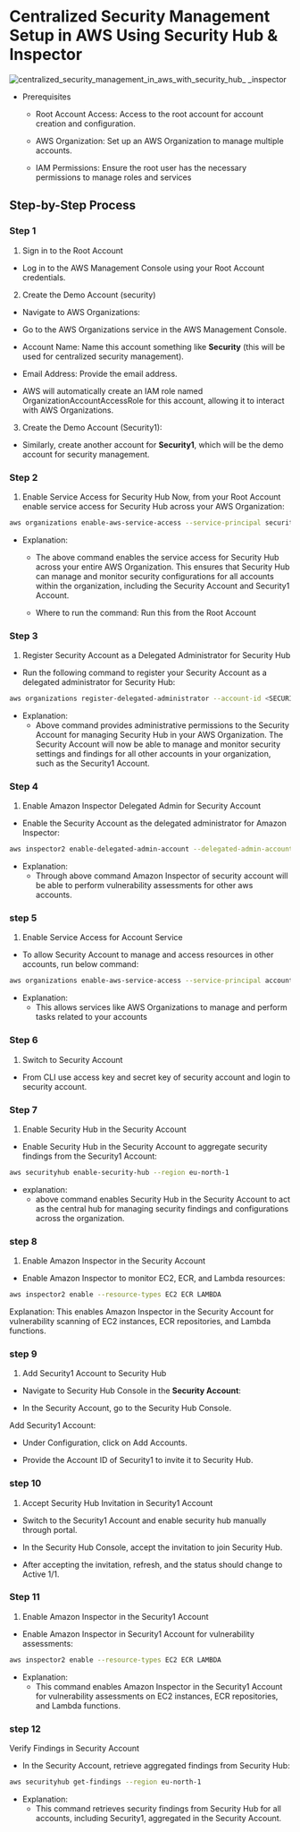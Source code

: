 # Centralized Security Management Setup in AWS Using Security Hub & Inspector
![centralized_security_management_in_aws_with_security_hub_ _inspector](https://github.com/user-attachments/assets/08e5a297-2746-4a0e-b6a5-c556303c216c)


- Prerequisites
  - Root Account Access: Access to the root account for account creation and configuration.

  - AWS Organization: Set up an AWS Organization to manage multiple accounts.

  - IAM Permissions: Ensure the root user has the necessary permissions to manage roles and services
 


## Step-by-Step Process
### Step 1
1. Sign in to the Root Account
  - Log in to the AWS Management Console using your Root Account credentials.

2. Create the Demo Account (security)
  - Navigate to AWS Organizations:

  - Go to the AWS Organizations service in the AWS Management Console.



  - Account Name: Name this account something like **Security** (this will be used for centralized security management).

  - Email Address: Provide the email address.

  - AWS will automatically create an IAM role named OrganizationAccountAccessRole for this account, allowing it to interact with AWS Organizations.

3. Create the Demo Account (Security1):

  - Similarly, create another account for **Security1**, which will be the demo account for security management.

### Step 2
1. Enable Service Access for Security Hub
Now, from your Root Account  enable service access for Security Hub across your AWS Organization:

```bash
aws organizations enable-aws-service-access --service-principal securityhub.amazonaws.com
```
  - Explanation:
    - The above command enables the service access for Security Hub across your entire AWS Organization. This ensures that Security Hub can manage and monitor security configurations for all accounts within the organization, including the Security Account and Security1 Account.

    - Where to run the command: Run this from the Root Account

### Step 3
1. Register Security Account as a Delegated Administrator for Security Hub

  - Run the following command to register your Security Account as a delegated administrator for Security Hub:

```bash
aws organizations register-delegated-administrator --account-id <SECURITY_ACCOUNT_ID of account named security > --service-principal securityhub.amazonaws.com
```
  - Explanation:
    - Above command provides administrative permissions to the Security Account for managing Security Hub in your AWS Organization. The Security Account will now be able to manage and monitor security settings and findings for all other accounts in your organization, such as the Security1 Account.

### Step 4
1. Enable Amazon Inspector Delegated Admin for Security Account
   
  - Enable the Security Account as the delegated administrator for Amazon Inspector:

```bash
aws inspector2 enable-delegated-admin-account --delegated-admin-account-id <SECURITY_ACCOUNT_ID of account named security>
```
  - Explanation:
    - Through above command Amazon Inspector of  security account will  be able to perform vulnerability assessments for other aws accounts.

### step 5
1. Enable Service Access for Account Service
  - To allow Security Account to manage and access resources in other accounts, run below command:

```bash
aws organizations enable-aws-service-access --service-principal account.amazonaws.com
```
  - Explanation:
    - This allows services like AWS Organizations to manage and perform tasks related to your accounts

### Step 6
1. Switch to Security Account

  - From CLI use access key and secret key of security account and login to security account.


### Step 7
1.  Enable Security Hub in the Security Account
  - Enable Security Hub in the Security Account to aggregate security findings from the Security1 Account:

```bash
aws securityhub enable-security-hub --region eu-north-1
```
  - explanation:
      - above command enables Security Hub in the Security Account to act as the central hub for managing security findings and configurations across the organization.
   

### step 8
1. Enable Amazon Inspector in the Security Account
  - Enable Amazon Inspector to monitor EC2, ECR, and Lambda resources:

```bash
aws inspector2 enable --resource-types EC2 ECR LAMBDA
```
Explanation:
This enables Amazon Inspector in the Security Account for vulnerability scanning of EC2 instances, ECR repositories, and Lambda functions.

### step 9
1. Add Security1 Account to Security Hub
  - Navigate to Security Hub Console in the **Security Account**:

  - In the Security Account, go to the Security Hub Console.

Add Security1 Account:

  - Under Configuration, click on Add Accounts.

  - Provide the Account ID of Security1 to invite it to Security Hub.


### step 10
1. Accept Security Hub Invitation in Security1 Account
  - Switch to the Security1 Account and enable security hub manually through portal.

  - In the Security Hub Console, accept the invitation to join Security Hub.

  - After accepting the invitation, refresh, and the status should change to Active 1/1.


### Step 11
1. Enable Amazon Inspector in the Security1 Account
  - Enable Amazon Inspector in Security1 Account for vulnerability assessments:

```bash
aws inspector2 enable --resource-types EC2 ECR LAMBDA
```
  - Explanation:
    - This command enables Amazon Inspector in the Security1 Account for vulnerability assessments on EC2 instances, ECR repositories, and Lambda functions.

### step 12
Verify Findings in Security Account
  - In the Security Account, retrieve aggregated findings from Security Hub:

```bash
aws securityhub get-findings --region eu-north-1
```
  - Explanation:
    - This command retrieves security findings from Security Hub for all accounts, including Security1, aggregated in the Security Account.


